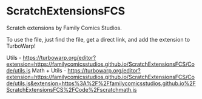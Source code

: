 # ScratchExtensionsFCS
Scratch extensions by Family Comics Studios.

To use the file, just find the file, get a direct link, and add the extension to TurboWarp!

Utils - https://turbowarp.org/editor?extension=https://familycomicsstudios.github.io/ScratchExtensionsFCS/Code/utils.js
Math + Utils - https://turbowarp.org/editor?extension=https://familycomicsstudios.github.io/ScratchExtensionsFCS/Code/utils.js&extension=https%3A%2F%2Ffamilycomicsstudios.github.io%2FScratchExtensionsFCS%2FCode%2Fscratchmath.js
